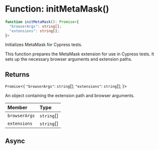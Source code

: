 # Function: initMetaMask()

```ts
function initMetaMask(): Promise<{
  "browserArgs": string[];
  "extensions": string[];
}>
```

Initializes MetaMask for Cypress tests.

This function prepares the MetaMask extension for use in Cypress tests.
It sets up the necessary browser arguments and extension paths.

## Returns

`Promise`\<\{
  `"browserArgs"`: `string`[];
  `"extensions"`: `string`[];
 \}\>

An object containing the extension path and browser arguments.

| Member | Type |
| :------ | :------ |
| `browserArgs` | `string`[] |
| `extensions` | `string`[] |

## Async
